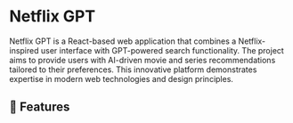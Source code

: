 # Netflix GPT

Netflix GPT is a React-based web application that combines a Netflix-inspired user interface with GPT-powered search functionality. The project aims to provide users with AI-driven movie and series recommendations tailored to their preferences. This innovative platform demonstrates expertise in modern web technologies and design principles.

## 🚀 Features